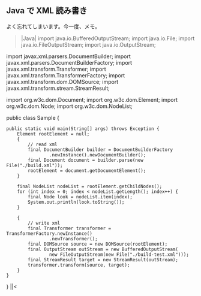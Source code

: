 ## Java で XML 読み書き

よく忘れてしまいます。今一度、メモ。
>|Java|
import java.io.BufferedOutputStream;
import java.io.File;
import java.io.FileOutputStream;
import java.io.OutputStream;

import javax.xml.parsers.DocumentBuilder;
import javax.xml.parsers.DocumentBuilderFactory;
import javax.xml.transform.Transformer;
import javax.xml.transform.TransformerFactory;
import javax.xml.transform.dom.DOMSource;
import javax.xml.transform.stream.StreamResult;

import org.w3c.dom.Document;
import org.w3c.dom.Element;
import org.w3c.dom.Node;
import org.w3c.dom.NodeList;

public class Sample {

	public static void main(String[] args) throws Exception {
		Element rootElement = null;
		{
			// read xml
			final DocumentBuilder builder = DocumentBuilderFactory
					.newInstance().newDocumentBuilder();
			final Document document = builder.parse(new File("./build.xml"));
			rootElement = document.getDocumentElement();
		}

		final NodeList nodeList = rootElement.getChildNodes();
		for (int index = 0; index < nodeList.getLength(); index++) {
			final Node look = nodeList.item(index);
			System.out.println(look.toString());
		}

		{
			// write xml
			final Transformer transformer = TransformerFactory.newInstance()
					.newTransformer();
			final DOMSource source = new DOMSource(rootElement);
			final OutputStream outStream = new BufferedOutputStream(
					new FileOutputStream(new File("./build-test.xml")));
			final StreamResult target = new StreamResult(outStream);
			transformer.transform(source, target);
		}
	}
}
||<

